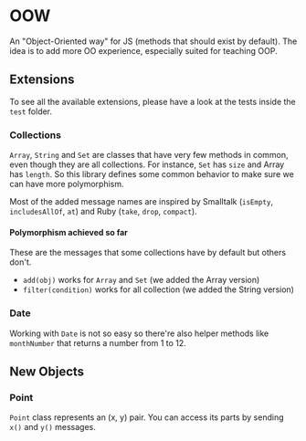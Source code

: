 # OOW

An "Object-Oriented way" for JS (methods that should exist by default). The idea is to add more OO
experience, especially suited for teaching OOP.

## Extensions

To see all the available extensions, please have a look at the tests inside the `test` folder.

### Collections

`Array`, `String` and `Set` are classes that have very few methods in common, even though
they are all collections. For instance, `Set` has `size` and Array has `length`. So this
library defines some common behavior to make sure we can have more polymorphism.

Most of the added message names are inspired by Smalltalk (`isEmpty`, `includesAllOf`, `at`)
and Ruby (`take`, `drop`, `compact`).

#### Polymorphism achieved so far

These are the messages that some collections have by default but others don't.

* `add(obj)` works for `Array` and `Set` (we added the Array version)
* `filter(condition)` works for all collection (we added the String version)

### Date

Working with `Date` is not so easy so there're also helper methods like `monthNumber` that
returns a number from 1 to 12.

## New Objects

### Point

`Point` class represents an (x, y) pair. You can access its parts by sending `x()` and `y()` messages.
